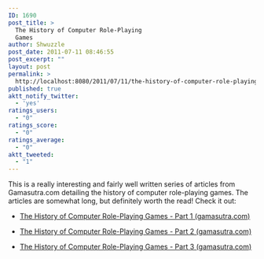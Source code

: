 ```yaml
---
ID: 1690
post_title: >
  The History of Computer Role-Playing
  Games
author: Shwuzzle
post_date: 2011-07-11 08:46:55
post_excerpt: ""
layout: post
permalink: >
  http://localhost:8080/2011/07/11/the-history-of-computer-role-playing-games/
published: true
aktt_notify_twitter:
  - 'yes'
ratings_users:
  - "0"
ratings_score:
  - "0"
ratings_average:
  - "0"
aktt_tweeted:
  - "1"
---
```

This is a really interesting and fairly well written series of articles from Gamasutra.com detailing the history of computer role-playing games. The articles are somewhat long, but definitely worth the read! Check it out:
<ul>
	<li><a href="http://www.gamasutra.com/features/20070223a/barton_01.shtml">The History of Computer Role-Playing Games - Part 1 (gamasutra.com)</a></li>
</ul>
<ul>
	<li><a href="http://www.gamasutra.com/features/20070223b/barton_01.shtml">The History of Computer Role-Playing Games - Part 2 (gamasutra.com)</a></li>
</ul>
<ul>
	<li><a href="http://www.gamasutra.com/view/feature/1571/the_history_of_computer_.php">The History of Computer Role-Playing Games - Part 3 (gamasutra.com)</a></li>
</ul>